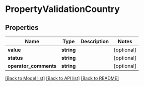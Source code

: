 # PropertyValidationCountry

## Properties
Name | Type | Description | Notes
------------ | ------------- | ------------- | -------------
**value** | **string** |  | [optional] 
**status** | **string** |  | [optional] 
**operator_comments** | **string** |  | [optional] 

[[Back to Model list]](../README.md#documentation-for-models) [[Back to API list]](../README.md#documentation-for-api-endpoints) [[Back to README]](../README.md)


